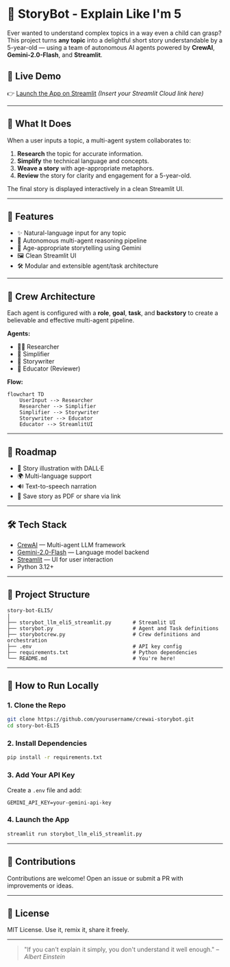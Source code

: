 # 🧠 StoryBot - Explain Like I'm 5

Ever wanted to understand complex topics in a way even a child can grasp? This project turns **any topic** into a delightful short story understandable by a 5-year-old — using a team of autonomous AI agents powered by **CrewAI**, **Gemini-2.0-Flash**, and **Streamlit**.

## 🚀 Live Demo

👉 [Launch the App on Streamlit](#) *(Insert your Streamlit Cloud link here)*

---

## 🎯 What It Does

When a user inputs a topic, a multi-agent system collaborates to:
1. **Research** the topic for accurate information.
2. **Simplify** the technical language and concepts.
3. **Weave a story** with age-appropriate metaphors.
4. **Review** the story for clarity and engagement for a 5-year-old.

The final story is displayed interactively in a clean Streamlit UI.

---

## 🧩 Features

- ✨ Natural-language input for any topic  
- 🧠 Autonomous multi-agent reasoning pipeline  
- 📖 Age-appropriate storytelling using Gemini  
- 🖼️ Clean Streamlit UI  
- 🛠 Modular and extensible agent/task architecture  

---

## 🧩 Crew Architecture

Each agent is configured with a **role**, **goal**, **task**, and **backstory** to create a believable and effective multi-agent pipeline.

**Agents:**
- 🧑‍🔬 Researcher  
- 📘 Simplifier  
- 🧙 Storywriter  
- 👶 Educator (Reviewer)

**Flow:**
```mermaid
flowchart TD
    UserInput --> Researcher
    Researcher --> Simplifier
    Simplifier --> Storywriter
    Storywriter --> Educator
    Educator --> StreamlitUI
```

---

## 🔮 Roadmap

- 🎨 Story illustration with DALL·E
- 🌍 Multi-language support
- 🔊 Text-to-speech narration
- 📅 Save story as PDF or share via link

---

## 🛠 Tech Stack

- [CrewAI](https://github.com/joaomdmoura/crewAI) — Multi-agent LLM framework  
- [Gemini-2.0-Flash](https://gemini.google.com/app) — Language model backend  
- [Streamlit](https://streamlit.io/) — UI for user interaction  
- Python 3.12+

---

## 📂 Project Structure

```
story-bot-ELI5/
│
├── storybot_llm_eli5_streamlit.py       # Streamlit UI
├── storybot.py                          # Agent and Task definitions
├── storybotcrew.py                      # Crew definitions and orchestration
├── .env                                 # API key config
├── requirements.txt                     # Python dependencies
└── README.md                            # You're here!
```

---

## 🧪 How to Run Locally

### 1. Clone the Repo

```bash
git clone https://github.com/yourusername/crewai-storybot.git
cd story-bot-ELI5
```

### 2. Install Dependencies

```bash
pip install -r requirements.txt
```

### 3. Add Your API Key

Create a `.env` file and add:

```env
GEMINI_API_KEY=your-gemini-api-key
```

### 4. Launch the App

```bash
streamlit run storybot_llm_eli5_streamlit.py
```

---

## 🤝 Contributions

Contributions are welcome! Open an issue or submit a PR with improvements or ideas.

---

## 📜 License

MIT License. Use it, remix it, share it freely.

---

> "If you can't explain it simply, you don't understand it well enough." – *Albert Einstein*